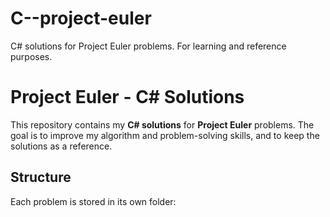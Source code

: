 # C--project-euler
C# solutions for Project Euler problems. For learning and reference purposes.

# Project Euler - C# Solutions
This repository contains my **C# solutions** for **Project Euler** problems. 
The goal is to improve my algorithm and problem-solving skills, and to keep the solutions as a reference.

## Structure
Each problem is stored in its own folder:

